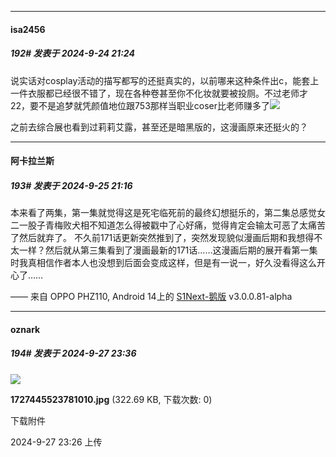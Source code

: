 ﻿
*****

####  isa2456  
##### 192#       发表于 2024-9-24 21:24

说实话对cosplay活动的描写都写的还挺真实的，以前哪来这种条件出c，能套上一件衣服都已经很不错了，现在各种卷甚至你不化妆就要被投厕。不过老师才22，要不是追梦就凭颜值地位跟753那样当职业coser比老师赚多了<img src="https://static.saraba1st.com/image/smiley/face/118.gif" referrerpolicy="no-referrer">

之前去综合展也看到过莉莉艾露，甚至还是暗黑版的，这漫画原来还挺火的？


*****

####  阿卡拉兰斯  
##### 193#       发表于 2024-9-25 21:16

本来看了两集，第一集就觉得这是死宅临死前的最终幻想挺乐的，第二集总感觉女二一股子青梅败犬相不知道怎么得被戳中了心好痛，觉得肯定会输太可恶了太痛苦了然后就弃了。
不久前171话更新突然推到了，突然发现貌似漫画后期和我想得不太一样？然后就从第三集看到了漫画最新的171话……这漫画后期的展开看第一集时我真相信作者本人也没想到后面会变成这样，但是有一说一，好久没看得这么开心了……

—— 来自 OPPO PHZ110, Android 14上的 [S1Next-鹅版](https://github.com/ykrank/S1-Next/releases) v3.0.0.81-alpha


*****

####  oznark  
##### 194#       发表于 2024-9-27 23:36

<img src="https://img.saraba1st.com/forum/202409/27/082600i59w9n15k999g61t.jpg" referrerpolicy="no-referrer">

<strong>1727445523781010.jpg</strong> (322.69 KB, 下载次数: 0)

下载附件

2024-9-27 23:26 上传

